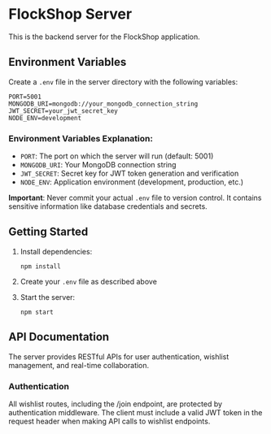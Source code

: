 # FlockShop Server

This is the backend server for the FlockShop application.

## Environment Variables

Create a `.env` file in the server directory with the following variables:

```
PORT=5001
MONGODB_URI=mongodb://your_mongodb_connection_string
JWT_SECRET=your_jwt_secret_key
NODE_ENV=development
```

### Environment Variables Explanation:

- `PORT`: The port on which the server will run (default: 5001)
- `MONGODB_URI`: Your MongoDB connection string
- `JWT_SECRET`: Secret key for JWT token generation and verification
- `NODE_ENV`: Application environment (development, production, etc.)

**Important**: Never commit your actual `.env` file to version control. It contains sensitive information like database credentials and secrets.

## Getting Started

1. Install dependencies:
   ```
   npm install
   ```

2. Create your `.env` file as described above

3. Start the server:
   ```
   npm start
   ```

## API Documentation

The server provides RESTful APIs for user authentication, wishlist management, and real-time collaboration.

### Authentication
All wishlist routes, including the /join endpoint, are protected by authentication middleware. The client must include a valid JWT token in the request header when making API calls to wishlist endpoints.
